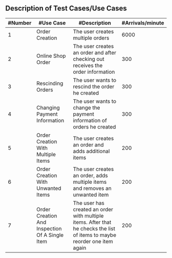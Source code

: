 ## Description of Test Cases/Use Cases
| #Number | #Use Case | #Description | #Arrivals/minute
| --- | --- | --- | --- |
|1|Order Creation|The user creates multiple orders| 6000|
|2|Online Shop Order|The user creates an order and after checking out receives the order information|300 |
|3|Rescinding Orders|The user wants to rescind the order he created| 300|
|4|Changing Payment Information|The user wants to change the payment information of orders he created|300 |
|5|Order Creation With Multiple Items|The user creates an order and adds additional items| 200|
|6|Order Creation With Unwanted Items|The user creates an order, adds multiple items and removes an unwanted item|200 |
|7|Order Creation And Inspection Of A Single Item|The user has created an order with multiple items. After that he checks the list of items to maybe reorder one item again| 200|